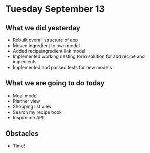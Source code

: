 # Tuesday September 13

## What we did yesterday

* Rebuilt overall structure of app
* Moved ingredient to own model
* Added recipeingredient link model
* Implemented working nesting form solution for add recipe and ingredients
* Implemented and passed tests for new models

## What we are going to do today

* Meal model
* Planner view
* Shopping list view
* Search my recipe book
* Inspire me API

## Obstacles

* Time!
